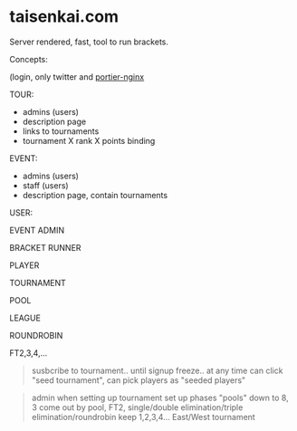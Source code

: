 # taisenkai.com

Server rendered, fast, tool to run brackets.

Concepts:

(login, only twitter and [portier-nginx](https://gitlab.com/jimdigriz/portier-nginx)

TOUR:
- admins (users)
- description page
- links to tournaments
- tournament X rank X points binding

EVENT:
- admins (users)
- staff (users)
- description page, contain tournaments

USER:

EVENT ADMIN

BRACKET RUNNER

PLAYER

TOURNAMENT

POOL

LEAGUE

ROUNDROBIN

FT2,3,4,...

> susbcribe to tournament.. until signup freeze..
> at any time can click "seed tournament",
> can pick players as "seeded players"

> admin when setting up tournament set up phases
> "pools" down to 8, 3 come out by pool, FT2, single/double elimination/triple elimination/roundrobin keep 1,2,3,4...
> East/West tournament
